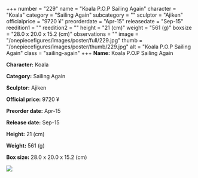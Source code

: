 +++
number = "229"
name = "Koala P.O.P Sailing Again"
character = "Koala"
category = "Sailing Again"
subcategory = ""
sculptor = "Ajiken"
officialprice = "9720 ¥"
preorderdate = "Apr-15"
releasedate = "Sep-15"
reedition1 = ""
reedition2 = ""
height = "21 (cm)"
weight = "561 (g)"
boxsize = "28.0 x 20.0 x 15.2 (cm)"
observations = ""
image = "/onepiecefigures/images/poster/full/229.jpg"
thumb = "/onepiecefigures/images/poster/thumb/229.jpg"
alt = "Koala P.O.P Sailing Again"
class = "sailing-again"
+++
**Name:** Koala P.O.P Sailing Again

**Character:** Koala

**Category:** Sailing Again 

**Sculptor:** Ajiken

**Official price:** 9720 ¥

**Preorder date:** Apr-15

**Release date:** Sep-15

**Height:** 21 (cm)

**Weight:** 561 (g)

**Box size:** 28.0 x 20.0 x 15.2 (cm)

<img src="/onepiecefigures/images/poster/thumb/229.jpg">